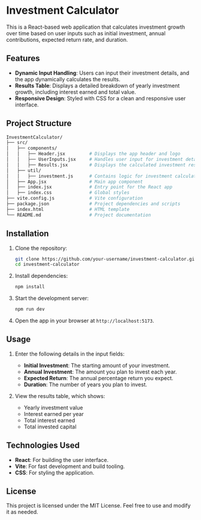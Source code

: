 # Investment Calculator

This is a React-based web application that calculates investment growth over time based on user inputs such as initial investment, annual contributions, expected return rate, and duration.

## Features

- **Dynamic Input Handling**: Users can input their investment details, and the app dynamically calculates the results.
- **Results Table**: Displays a detailed breakdown of yearly investment growth, including interest earned and total value.
- **Responsive Design**: Styled with CSS for a clean and responsive user interface.

## Project Structure

```bash
InvestmentCalculator/
├── src/
│   ├── components/
│   │   ├── Header.jsx         # Displays the app header and logo
│   │   ├── UserInputs.jsx     # Handles user input for investment details
│   │   ├── Results.jsx        # Displays the calculated investment results
│   ├── util/
│   │   ├── investment.js      # Contains logic for investment calculations
│   ├── App.jsx                # Main app component
│   ├── index.jsx              # Entry point for the React app
│   ├── index.css              # Global styles
├── vite.config.js             # Vite configuration
├── package.json               # Project dependencies and scripts
├── index.html                 # HTML template
└── README.md                  # Project documentation
```

## Installation

1. Clone the repository:

   ```bash
   git clone https://github.com/your-username/investment-calculator.git
   cd investment-calculator
   ```

2. Install dependencies:

   ```bash
   npm install
   ```

3. Start the development server:

   ```bash
   npm run dev
   ```

4. Open the app in your browser at `http://localhost:5173`.

## Usage

1. Enter the following details in the input fields:
   - **Initial Investment**: The starting amount of your investment.
   - **Annual Investment**: The amount you plan to invest each year.
   - **Expected Return**: The annual percentage return you expect.
   - **Duration**: The number of years you plan to invest.

2. View the results table, which shows:
   - Yearly investment value
   - Interest earned per year
   - Total interest earned
   - Total invested capital

## Technologies Used

- **React**: For building the user interface.
- **Vite**: For fast development and build tooling.
- **CSS**: For styling the application.

## License

This project is licensed under the MIT License. Feel free to use and modify it as needed.